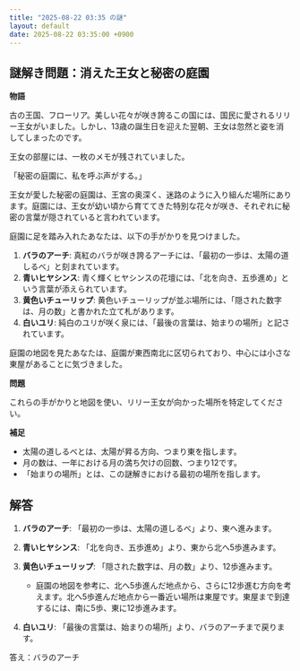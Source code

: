 ```yaml
---
title: "2025-08-22 03:35 の謎"
layout: default
date: 2025-08-22 03:35:00 +0900
---
```

## 謎解き問題：消えた王女と秘密の庭園

**物語**

古の王国、フローリア。美しい花々が咲き誇るこの国には、国民に愛されるリリー王女がいました。しかし、13歳の誕生日を迎えた翌朝、王女は忽然と姿を消してしまったのです。

王女の部屋には、一枚のメモが残されていました。

「秘密の庭園に、私を呼ぶ声がする。」

王女が愛した秘密の庭園は、王宮の奥深く、迷路のように入り組んだ場所にあります。庭園には、王女が幼い頃から育ててきた特別な花々が咲き、それぞれに秘密の言葉が隠されていると言われています。

庭園に足を踏み入れたあなたは、以下の手がかりを見つけました。

1. **バラのアーチ**: 真紅のバラが咲き誇るアーチには、「最初の一歩は、太陽の道しるべ」と刻まれています。
2. **青いヒヤシンス**: 青く輝くヒヤシンスの花壇には、「北を向き、五歩進め」という言葉が添えられています。
3. **黄色いチューリップ**: 黄色いチューリップが並ぶ場所には、「隠された数字は、月の数」と書かれた立て札があります。
4. **白いユリ**: 純白のユリが咲く泉には、「最後の言葉は、始まりの場所」と記されています。

庭園の地図を見たあなたは、庭園が東西南北に区切られており、中心には小さな東屋があることに気づきました。

**問題**

これらの手がかりと地図を使い、リリー王女が向かった場所を特定してください。

**補足**

*   太陽の道しるべとは、太陽が昇る方向、つまり東を指します。
*   月の数は、一年における月の満ち欠けの回数、つまり12です。
*   「始まりの場所」とは、この謎解きにおける最初の場所を指します。

## 解答

1.  **バラのアーチ**: 「最初の一歩は、太陽の道しるべ」より、東へ進みます。
2.  **青いヒヤシンス**: 「北を向き、五歩進め」より、東から北へ5歩進みます。
3.  **黄色いチューリップ**: 「隠された数字は、月の数」より、12歩進みます。
    *   庭園の地図を参考に、北へ5歩進んだ地点から、さらに12歩進む方向を考えます。北へ5歩進んだ地点から一番近い場所は東屋です。東屋まで到達するには、南に5歩、東に12歩進みます。

4. **白いユリ**: 「最後の言葉は、始まりの場所」より、バラのアーチまで戻ります。

答え：バラのアーチ
